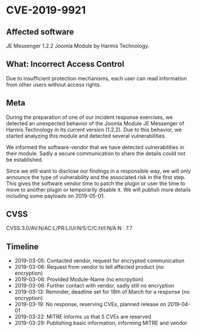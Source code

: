 # CVE-2019-9921

## Affected software
JE Messenger 1.2.2 Joomla Module by Harmis Technology.

## What: Incorrect Access Control
Due to insufficient protection mechanisms, each user can read information from other users without access rights.

## Meta
During the preparation of one of our incident response exercises, we detected an unexpected behavior of the Joomla Module JE Messenger of Harmis Technology in its current version (1.2.2). Due to this behavior, we started analyzing this module and detected several vulnerabilities.

We informed the software-vendor that we have detected vulnerabilities in their module. Sadly a secure communication to share the details could not be established.

Since we still want to disclose our findings in a responsible way, we will only announce the type of vulnerability and the associated risk in the first step. This gives the software vendor time to patch the plugin or user the time to move to another plugin or temporarily disable it. We will publish more details including some payloads on 2019-05-01.

## CVSS
CVSS:3.0/AV:N/AC:L/PR:L/UI:N/S:C/C:H/I:N/A:N : 7.7

## Timeline
* 2019-03-05: Contacted vendor, request for encrypted communication
* 2019-03-06: Request from vendor to tell affected product (no encryption)
* 2019-03-06: Provided Module-Name (no encrpytion)
* 2019-03-06: Further contact with vendor, sadly still no encryption
* 2019-03-13: Reminder, deadline set for 18th of March for a response (no encryption)
* 2019-03-19: No response, reserving CVEs, planned release on 2019-04-01
* 2019-03-22: MITRE informs us that 5 CVEs are reserved 
* 2019-03-29: Publishing basic information, informing MITRE and vendor
